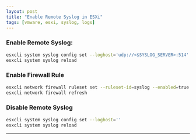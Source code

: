```yaml
---
layout: post
title: "Enable Remote Syslog in ESXi"
tags: [vmware, esxi, syslog, logs]
---
```


### Enable Remote Syslog:
```sh
esxcli system syslog config set --loghost='udp://<$SYSLOG_SERVER>:514'
esxcli system syslog reload
```

### Enable Firewall Rule
```sh
esxcli network firewall ruleset set --ruleset-id=syslog --enabled=true
esxcli network firewall refresh
```

### Disable Remote Syslog
```sh
esxcli system syslog config set --loghost=''
esxcli system syslog reload
```

---
